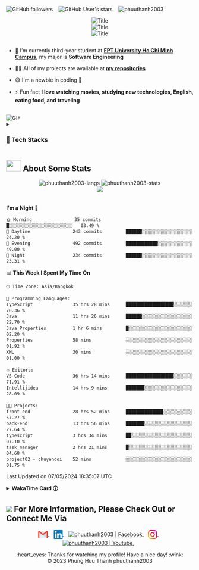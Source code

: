 <img alt="GitHub followers" src="https://img.shields.io/github/followers/phuuthanh2003?style=social"> &nbsp;&nbsp; <img alt="GitHub User's stars" src="https://img.shields.io/github/stars/phuuthanh2003?style=social"> &nbsp;&nbsp; <img src="https://komarev.com/ghpvc/?username=phuuthanh2003&label=Profile%20views&color=brightgreen&style=flat" alt="phuuthanh2003"/>

<div align="center">
  <img src="https://readme-typing-svg.herokuapp.com?font=Kaushan+Script&size=80&duration=3000&pause=800&color=BF91F3&multiline=true&random=false&width=720&height=130&lines=Welcome+to+my+profile" alt="Title" />
</div>

<div align="center">
  <img src="https://readme-typing-svg.herokuapp.com?font=Dancing+Script&size=35&duration=1&pause=999999&color=BF91F3&random=false&width=500&height=50&lines=Hi%2C+my+fullname+is+Ph%C3%B9ng+H%E1%BB%AFu+Th%C3%A0nh" alt="Title"/><br/>
  <img src="https://readme-typing-svg.herokuapp.com?font=Dancing+Script&size=35&duration=1&pause=999999&color=BF91F3&random=false&width=700&height=50&lines=A+passionate+full+stack+undergraduate+from+Vietnam!" alt="Title"/>
</div>

##

- 🔭 I’m currently third-year student at [**FPT University Ho Chi Minh Campus**](https://hcmuni.fpt.edu.vn/), my major is **Software Engineering**
- 👨‍💻 All of my projects are available at [**my repositories**](https://github.com/phuuthanh2003?tab=repositories)
- 😅 I'm a newbie in coding 🐧

- ⚡ Fun fact **I love watching movies, studying new technologies, English, eating food, and traveling**
  
##
<img alt="GIF" src="https://github.com/phuuthanh2003/phuuthanh2003/blob/main/ChillMario.gif"/>



<details>
<summary><h3><b>🔮 Tech Stacks</b></h3></summary>

  
  - ##### Backends
  ![Java](https://img.shields.io/badge/java-%23ED8B00.svg?style=for-the-badge&logo=java&logoColor=white)
  ![.Net](https://img.shields.io/badge/dotnet-%238A2BE2.svg?style=for-the-badge&logo=dotnet&logoColor=white)
  ![C#](https://img.shields.io/badge/C%23-239120?style=for-the-badge&logo=csharp&logoColor=white)
  ![C](https://img.shields.io/badge/C-00599C?style=for-the-badge&logo=c&logoColor=white)
  ![Spring](https://img.shields.io/badge/Spring-6DB33F?style=for-the-badge&logo=spring&logoColor=white)
  - ##### API
  ![Postman](https://img.shields.io/badge/Postman-FF6C37?style=for-the-badge&logo=Postman&logoColor=white)
  - ##### Frontends

  ![JavaScript](https://img.shields.io/badge/javascript-%23323330.svg?style=for-the-badge&logo=javascript&logoColor=%23F7DF1E)
  ![TypeScript](https://img.shields.io/badge/typescript-%23007ACC.svg?style=for-the-badge&logo=typescript&logoColor=white)
  ![jQuery](https://img.shields.io/badge/jquery-%230769AD.svg?style=for-the-badge&logo=jquery&logoColor=white)
  ![HTML5](https://img.shields.io/badge/html5-%23E34F26.svg?style=for-the-badge&logo=html5&logoColor=white)
  ![CSS3](https://img.shields.io/badge/css3-%231572B6.svg?style=for-the-badge&logo=css3&logoColor=white)
  ![Bootstrap](https://img.shields.io/badge/bootstrap-%23563D7C.svg?style=for-the-badge&logo=bootstrap&logoColor=white)
  ![React](https://img.shields.io/badge/react-%2300A6D3.svg?style=for-the-badge&logo=react&logoColor=white)
  ![Babel](https://img.shields.io/badge/Babel-F9DC3E?style=for-the-badge&logo=babel&logoColor=white)

  - ##### Databases
  ![MicrosoftSQLServer](https://img.shields.io/badge/Microsoft%20SQL%20Sever-CC2927?style=for-the-badge&logo=microsoft%20sql%20server&logoColor=white)
  ![MySQL](https://img.shields.io/badge/MySQL-005C84?style=for-the-badge&logo=mysql&logoColor=white)
</details>


## <img src="https://media0.giphy.com/media/cNZqrH5IzOG0xrlWks/giphy.gif?cid=ecf05e47map255q427en9uprqc1sb0unjq5k4fnqg5pmhhs4&rid=giphy.gif&ct=s" width="40px" height="30px">  About Some Stats

<div align="center">
  <img height="170em" src="https://github-readme-stats-vercel-phuuthanh2003s-projects.vercel.app/api/top-langs/?username=phuuthanh2003&theme=tokyonight&show_icons=true&hide_border=false&layout=compact" alt="phuuthanh2003-langs"/>
  <img height="170em" src="https://github-readme-stats-vercel-phuuthanh2003s-projects.vercel.app/api?username=phuuthanh2003&theme=tokyonight&show_icons=true&hide_border=false&count_private=true" alt="phuuthanh2003-stats"/>
</div>
<div align="center">
  <img src="https://github-readme-streak-stats.herokuapp.com/?user=phuuthanh2003&theme=tokyonight&hide_border=false"/>
</div>
<br/>

<!--START_SECTION:waka-->
**I'm a Night 🦉** 

```text
🌞 Morning                35 commits          █░░░░░░░░░░░░░░░░░░░░░░░░   03.49 % 
🌆 Daytime                243 commits         ██████░░░░░░░░░░░░░░░░░░░   24.20 % 
🌃 Evening                492 commits         ████████████░░░░░░░░░░░░░   49.00 % 
🌙 Night                  234 commits         ██████░░░░░░░░░░░░░░░░░░░   23.31 % 
```


📊 **This Week I Spent My Time On** 

```text
🕑︎ Time Zone: Asia/Bangkok

💬 Programming Languages: 
TypeScript               35 hrs 28 mins      ██████████████████░░░░░░░   70.36 % 
Java                     11 hrs 26 mins      ██████░░░░░░░░░░░░░░░░░░░   22.70 % 
Java Properties          1 hr 6 mins         █░░░░░░░░░░░░░░░░░░░░░░░░   02.20 % 
Properties               58 mins             ░░░░░░░░░░░░░░░░░░░░░░░░░   01.92 % 
XML                      30 mins             ░░░░░░░░░░░░░░░░░░░░░░░░░   01.00 % 

🔥 Editors: 
VS Code                  36 hrs 14 mins      ██████████████████░░░░░░░   71.91 % 
Intellijidea             14 hrs 9 mins       ███████░░░░░░░░░░░░░░░░░░   28.09 % 

🐱‍💻 Projects: 
front-end                28 hrs 52 mins      ██████████████░░░░░░░░░░░   57.27 % 
back-end                 13 hrs 56 mins      ███████░░░░░░░░░░░░░░░░░░   27.64 % 
typescript               3 hrs 34 mins       ██░░░░░░░░░░░░░░░░░░░░░░░   07.10 % 
task_manager             2 hrs 21 mins       █░░░░░░░░░░░░░░░░░░░░░░░░   04.68 % 
project02 - chuyendoi    52 mins             ░░░░░░░░░░░░░░░░░░░░░░░░░   01.75 % 
```


 Last Updated on 07/05/2024 18:35:07 UTC
<!--END_SECTION:waka-->


<details>
 <summary size="16"><b>WakaTime Card 🕜</b></summary>
  <br/>
 <img src="https://github-readme-stats.vercel.app/api/wakatime?username=phuuthanh2003&layout=compact&theme=tokyonight"/>
</details>

## <img src='https://raw.githubusercontent.com/ShahriarShafin/ShahriarShafin/main/Assets/handshake.gif' width="60"> For More Information, Please Check Out or Connect Me Via

<p align="center">
  <a href="mailto:phuuthanh2003@gmail.com" >
    <img align="center" alt="phuuthanh2003 | Gmail" width="26px" src="https://github.com/SatYu26/SatYu26/blob/master/Assets/Gmail.svg" />
  </a> &nbsp;&nbsp;
  
  <a href="https://www.linkedin.com/in/phuuthanh2003/" target="_blank">
    <img align="center" alt="phuuthanh2003 | Linkedin" width="24px" src="https://github.com/SatYu26/SatYu26/blob/master/Assets/Linkedin.svg" />
  </a> &nbsp;&nbsp;
  
  <a href="https://www.facebook.com/thanhphg89/" target="_blank">
      <img align="center" alt="phuuthanh2003 | Facebook" width="24px" src="https://upload.wikimedia.org/wikipedia/en/thumb/0/04/Facebook_f_logo_%282021%29.svg/100px-Facebook_f_logo_%282021%29.svg.png" />
  </a> &nbsp;&nbsp;
  
  <a href="https://www.instagram.com/hthanh.08/" target="_blank">
    <img align="center" alt="phuuthanh2003 | Instagram" width="24px" src="https://github.com/SatYu26/SatYu26/blob/master/Assets/Instagram.svg" />
  </a> &nbsp;&nbsp;
  
  <a href="https://www.youtube.com/@Code4Future" target="_blank">
    <img align="center" alt="phuuthanh2003 | Youtube" width="32px" src="https://icon-library.com/images/youtube-video-icon-png/youtube-video-icon-png-29.jpg" />
  </a> &nbsp;&nbsp;
<p>

<div align="center">
  :heart_eyes: Thanks for watching my profile! Have a nice day! :wink: <br/>
  &copy; 2023 Phung Huu Thanh phuuthanh2003
</div>
